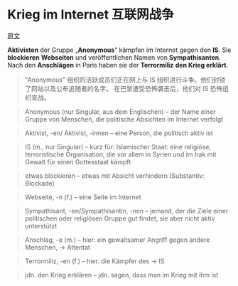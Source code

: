 # Krieg im Internet 互联网战争
[原文](http://www.dw.com/de/krieg-im-internet/a-18862789)

**Aktivisten** der Gruppe „**Anonymous**“ kämpfen im Internet gegen den **IS**. 
Sie **blockieren** **Webseiten** und veröffentlichen Namen von **Sympathisanten**. 
Nach den **Anschlägen** in Paris haben sie der **Terrormiliz** **den Krieg erklärt**.

> "Anonymous" 组织的活跃成员们正在网上与 IS 组织进行斗争。他们封锁了网站以及公布追随者的名字。
在巴黎遭受恐怖袭击后，他们对 IS 恐怖组织宣战。

> Anonymous (nur Singular, aus dem Englischen) – der Name einer Gruppe von Menschen, die politische Absichten im Internet verfolgt

> Aktivist, -en/ Aktivist, -innen – eine Person, die politisch aktiv ist

> IS (m., nur Singular) – kurz für: Islamischer Staat: eine religiöse, terroristische Organisation, die vor allem in Syrien und im Irak mit Gewalt für einen Gottesstaat kämpft

> etwas blockieren – etwas mit Absicht verhindern (Substantiv: Blockade)

> Webseite, -n (f.) – eine Seite im Internet

> Sympathisant, -en/Sympathisantin, -nen – jemand, der die Ziele einer politischen oder religiösen Gruppe gut findet, sie aber nicht aktiv unterstützt

> Anschlag, -e (m.) – hier: ein gewaltsamer Angriff gegen andere Menschen, → Attentat

> Terrormiliz, -en (f.) – hier. die Kämpfer des → IS

> jdn. den Krieg erklären – jdn. sagen, dass man im Krieg mit ihm ist